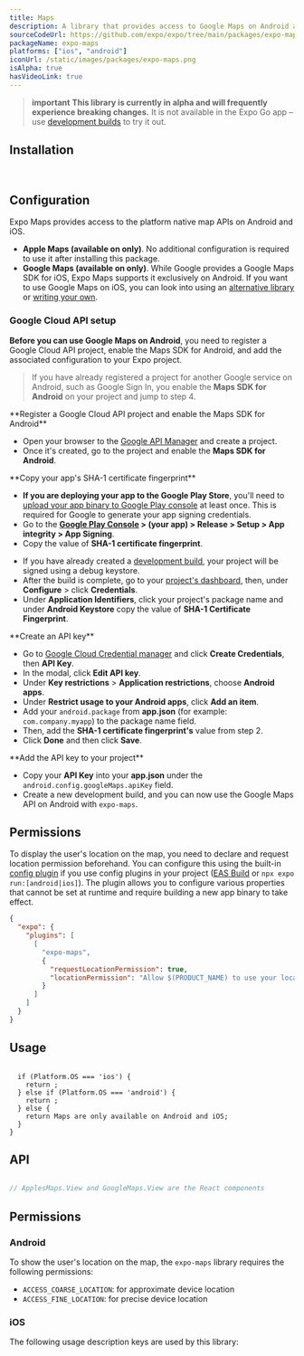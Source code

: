 ```yaml
---
title: Maps
description: A library that provides access to Google Maps on Android and Apple Maps on iOS.
sourceCodeUrl: https://github.com/expo/expo/tree/main/packages/expo-maps
packageName: expo-maps
platforms: ["ios", "android"]
iconUrl: /static/images/packages/expo-maps.png
isAlpha: true
hasVideoLink: true
---
```


> **important** **This library is currently in alpha and will frequently experience breaking changes.** It is not available in the Expo Go app &ndash; use [development builds](/develop/development-builds/introduction/) to try it out.

## Installation

<br />

## Configuration

Expo Maps provides access to the platform native map APIs on Android and iOS.

- **Apple Maps (available on  only)**. No additional configuration is required to use it after installing this package.
- **Google Maps (available on  only)**. While Google provides a Google Maps SDK for iOS, Expo Maps supports it exclusively on Android. If you want to use Google Maps on iOS, you can look into using an [alternative library](https://reactnative.directory/) or [writing your own](/modules/overview/).

### Google Cloud API setup

**Before you can use Google Maps on Android**, you need to register a Google Cloud API project, enable the Maps SDK for Android, and add the associated configuration to your Expo project.

> If you have already registered a project for another Google service on Android, such as Google Sign In, you enable the **Maps SDK for Android** on your project and jump to step 4.

<Step label="1">
**Register a Google Cloud API project and enable the Maps SDK for Android**

- Open your browser to the [Google API Manager](https://console.developers.google.com/apis) and create a project.
- Once it's created, go to the project and enable the **Maps SDK for Android**.

</Step>

<Step label="2">
**Copy your app's SHA-1 certificate fingerprint**

<Tabs>
<Tab label="For Google Play Store">

- **If you are deploying your app to the Google Play Store**, you'll need to [upload your app binary to Google Play console](/submit/android/) at least once. This is required for Google to generate your app signing credentials.
- Go to the **[Google Play Console](https://play.google.com/console) > (your app) > Release > Setup > App integrity > App Signing**.
- Copy the value of **SHA-1 certificate fingerprint**.

</Tab>

<Tab label="For development builds">

- If you have already created a [development build](/develop/development-builds/introduction/), your project will be signed using a debug keystore.
- After the build is complete, go to your [project's dashboard](https://expo.dev/accounts/[username]/projects/[project-name]), then, under **Configure** > click **Credentials**.
- Under **Application Identifiers**, click your project's package name and under **Android Keystore** copy the value of **SHA-1 Certificate Fingerprint**.

</Tab>

</Tabs>

</Step>

<Step label="3">
**Create an API key**

- Go to [Google Cloud Credential manager](https://console.cloud.google.com/apis/credentials) and click **Create Credentials**, then **API Key**.
- In the modal, click **Edit API key**.
- Under **Key restrictions** > **Application restrictions**, choose **Android apps**.
- Under **Restrict usage to your Android apps**, click **Add an item**.
- Add your `android.package` from **app.json** (for example: `com.company.myapp`) to the package name field.
- Then, add the **SHA-1 certificate fingerprint's** value from step 2.
- Click **Done** and then click **Save**.

</Step>

<Step label="4">
**Add the API key to your project**

- Copy your **API Key** into your **app.json** under the `android.config.googleMaps.apiKey` field.
- Create a new development build, and you can now use the Google Maps API on Android with `expo-maps`.

</Step>

## Permissions

To display the user's location on the map, you need to declare and request location permission beforehand. You can configure this using the built-in [config plugin](/config-plugins/introduction/) if you use config plugins in your project ([EAS Build](/build/introduction) or `npx expo run:[android|ios]`). The plugin allows you to configure various properties that cannot be set at runtime and require building a new app binary to take effect.

```json app.json
{
  "expo": {
    "plugins": [
      [
        "expo-maps",
        {
          "requestLocationPermission": true,
          "locationPermission": "Allow $(PRODUCT_NAME) to use your location"
        }
      ]
    ]
  }
}
```

## Usage

```tsx

  if (Platform.OS === 'ios') {
    return ;
  } else if (Platform.OS === 'android') {
    return ;
  } else {
    return Maps are only available on Android and iOS;
  }
}
```

## API

```js

// ApplesMaps.View and GoogleMaps.View are the React components
```

## Permissions

### Android

To show the user's location on the map, the `expo-maps` library requires the following permissions:

- `ACCESS_COARSE_LOCATION`: for approximate device location
- `ACCESS_FINE_LOCATION`: for precise device location

### iOS

The following usage description keys are used by this library: